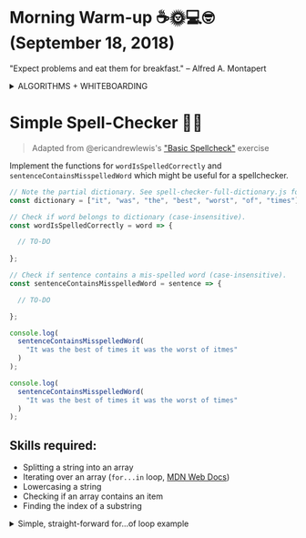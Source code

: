 # Morning Warm-up ☕️🌞💻🤓 (September 18, 2018)

"Expect problems and eat them for breakfast." – Alfred A. Montapert

<details>

<summary>ALGORITHMS + WHITEBOARDING</summary>

#### _So many algorithms and whiteboarding exercises! And they kinda seem random too. So what's the big idea?_

As a developer, your job relies heavily on __analytical skills__. You have to be able to understand the issues at hand, think creatively, and come up with solid, stable solutions that meet the requirements and perform well. Taking the time to solve problems that aren’t in the domain of your ordinary routine and everyday tasks can stretch that brain muscle that’s so important for a developer to exercise.<br>

See beyond the task, and try to have fun with it. Enjoy thinking through these challenges, and be curious about how things may be done differently. For example, observe the thought process in this [coding interview at Google](https://www.youtube.com/watch?v=XKu_SEDAykw), in which the interviewee takes time to ask many clarifying questions that explore all the conditions and assumptions being made before even beginning to attempt a solution.

https://www.youtube.com/watch?v=XKu_SEDAykw

</details>

# Simple Spell-Checker 🔎🔤
> 
> Adapted from @ericandrewlewis's ["Basic Spellcheck"](https://github.com/ericandrewlewis/exercises#basic-spellcheck) exercise
>

Implement the functions for `wordIsSpelledCorrectly` and `sentenceContainsMisspelledWord` which might be useful for a spellchecker.

```javascript
// Note the partial dictionary. See spell-checker-full-dictionary.js for exercise with full dictionary.
const dictionary = ["it", "was", "the", "best", "worst", "of", "times"];

// Check if word belongs to dictionary (case-insensitive).
const wordIsSpelledCorrectly = word => {

  // TO-DO
  
};

// Check if sentence contains a mis-spelled word (case-insensitive).
const sentenceContainsMisspelledWord = sentence => {

  // TO-DO

};

console.log(
  sentenceContainsMisspelledWord(
    "It was the best of times it was the worst of itmes"
  )
);

console.log(
  sentenceContainsMisspelledWord(
    "It was the best of times it was the worst of times"
  )
);

```

## Skills required:
- Splitting a string into an array
- Iterating over an array (`for...in` loop, [MDN Web Docs](https://developer.mozilla.org/en-US/docs/Web/JavaScript/Reference/Statements/for...of))
- Lowercasing a string
- Checking if an array contains an item
- Finding the index of a substring

<details>
  
  <summary>Simple, straight-forward for...of loop example</summary>
  
  ```javascript
  
  const myFavoriteAuthors = [
    'Neal Stephenson',
    'Arthur Clarke',
    'Isaac Asimov', 
    'Robert Heinlein'
  ];
  
  for (const author of myFavoriteAuthors) {
    console.log(author);
  }
  
  // OUTPUT:
  // Neal Stephenson
  // Arthur Clarke
  // Isaac Asimov
  // Robert Heinlein
  
  ```
  
</details><br>

